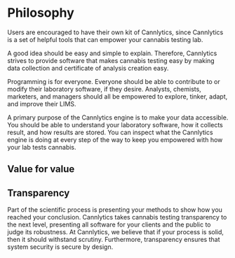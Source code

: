 # Philosophy

Users are encouraged to have their own kit of Cannlytics, since Cannlytics is a set of helpful tools that can empower your cannabis testing lab.

A good idea should be easy and simple to explain. Therefore, Cannlytics strives to provide software that makes cannabis testing easy by making data collection and certificate of analysis creation easy.

Programming is for everyone. Everyone should be able to contribute to or modify their laboratory software, if they desire. Analysts, chemists, marketers, and managers should all be empowered to explore, tinker, adapt, and improve their LIMS.

A primary purpose of the Cannlytics engine is to make your data accessible. You should be able to understand your laboratory software, how it collects result, and how results are stored. You can inspect what the Cannlytics engine is doing at every step of the way to keep you empowered with how your lab tests cannabis.

## Value for value

## Transparency

Part of the scientific process is presenting your methods to show how you reached your conclusion. Cannlytics takes cannabis testing transparency to the next level, presenting all software for your clients and the public to judge its robustness. At Cannlytics, we believe that if your process is solid, then it should withstand scrutiny. Furthermore, transparency ensures that system security is secure by design.
